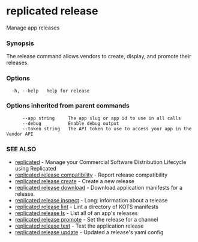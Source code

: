 # replicated release

Manage app releases

### Synopsis

The release command allows vendors to create, display, and promote their releases.

### Options

```
  -h, --help   help for release
```

### Options inherited from parent commands

```
      --app string     The app slug or app id to use in all calls
      --debug          Enable debug output
      --token string   The API token to use to access your app in the Vendor API
```

### SEE ALSO

* [replicated](replicated)	 - Manage your Commercial Software Distribution Lifecycle using Replicated
* [replicated release compatibility](replicated-cli-release-compatibility)	 - Report release compatibility
* [replicated release create](replicated-cli-release-create)	 - Create a new release
* [replicated release download](replicated-cli-release-download)	 - Download application manifests for a release.
* [replicated release inspect](replicated-cli-release-inspect)	 - Long: information about a release
* [replicated release lint](replicated-cli-release-lint)	 - Lint a directory of KOTS manifests
* [replicated release ls](replicated-cli-release-ls)	 - List all of an app's releases
* [replicated release promote](replicated-cli-release-promote)	 - Set the release for a channel
* [replicated release test](replicated-cli-release-test)	 - Test the application release
* [replicated release update](replicated-cli-release-update)	 - Updated a release's yaml config